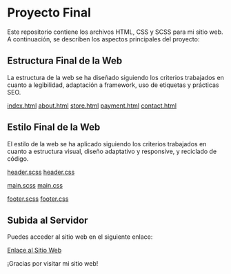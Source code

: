 # Proyecto Final

Este repositorio contiene los archivos HTML, CSS y SCSS para mi sitio web. A continuación, se describen los aspectos principales del proyecto:

## Estructura Final de la Web

La estructura de la web se ha diseñado siguiendo los criterios trabajados en cuanto a legibilidad, adaptación a framework, uso de etiquetas y prácticas SEO. 

[index.html](https://github.com/SagaLucilfer/SagaLucilfer.github.io/blob/main/index.html)
[about.html](https://github.com/SagaLucilfer/SagaLucilfer.github.io/blob/main/about.html)
[store.html](https://github.com/SagaLucilfer/SagaLucilfer.github.io/blob/main/store.html)
[payment.html](https://github.com/SagaLucilfer/SagaLucilfer.github.io/blob/main/payment.html)
[contact.html](https://github.com/SagaLucilfer/SagaLucilfer.github.io/blob/main/contact.html)

## Estilo Final de la Web

El estilo de la web se ha aplicado siguiendo los criterios trabajados en cuanto a estructura visual, diseño adaptativo y responsive, y reciclado de código.

[header.scss](https://github.com/SagaLucilfer/SagaLucilfer.github.io/blob/main/styles/header.scss)
[header.css](https://github.com/SagaLucilfer/SagaLucilfer.github.io/blob/main/styles/header.css)

[main.scss](https://github.com/SagaLucilfer/SagaLucilfer.github.io/blob/main/styles/main.scss)
[main.css](https://github.com/SagaLucilfer/SagaLucilfer.github.io/blob/main/styles/main.css)

[footer.scss](https://github.com/SagaLucilfer/SagaLucilfer.github.io/blob/main/styles/footer.scss)
[footer.css](https://github.com/SagaLucilfer/SagaLucilfer.github.io/blob/main/styles/footer.css)

## Subida al Servidor

Puedes acceder al sitio web en el siguiente enlace:

[Enlace al Sitio Web](https://SagaLucilfer.github.io)

¡Gracias por visitar mi sitio web!

